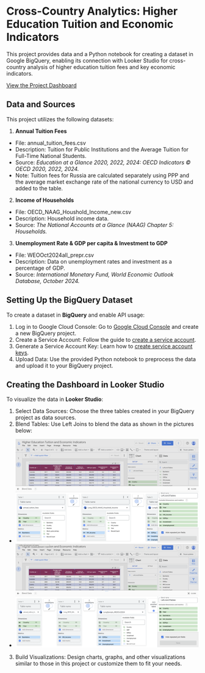 # Cross-Country Analytics: Higher Education Tuition and Economic Indicators
This project provides data and a Python notebook for creating a dataset in Google BigQuery, enabling its connection with Looker Studio for cross-country analysis of higher education tuition fees and key economic indicators.

[View the Project Dashboard](https://lookerstudio.google.com/s/iV0w5dVmWlI)

## Data and Sources
This project utilizes the following datasets:
1. **Annual Tuition Fees**
- File: annual_tuition_fees.csv
- Description: Tuition for Public Institutions and the Average Tuition for Full-Time National Students.
- Source: *Education at a Glance 2020, 2022, 2024: OECD Indicators © OECD 2020, 2022, 2024.*
- Note: Tuition fees for Russia are calculated separately using PPP and the average market exchange rate of the national currency to USD and added to the table.
2. **Income of Households**
- File: OECD_NAAG_Houshold_Income_new.csv
- Description: Household income data.
- Source: *The National Accounts at a Glance (NAAG) Chapter 5: Households.*
3. **Unemployment Rate & GDP per capita & Investment to GDP**
- File: WEOOct2024all_prepr.csv
- Description: Data on unemployment rates and investment as a percentage of GDP.
- Source: *International Monetary Fund, World Economic Outlook Database, October 2024.*

## Setting Up the BigQuery Dataset
To create a dataset in **BigQuery** and enable API usage:
1. Log in to Google Cloud Console: Go to [Google Cloud Console](https://console.cloud.google.com/) and create a new BigQuery project.
2. Create a Service Account: Follow the guide to [create a service account](https://cloud.google.com/iam/docs/service-accounts-create).
3. Generate a Service Account Key: Learn how to [create service account keys](https://cloud.google.com/iam/docs/keys-create-delete).
4. Upload Data: Use the provided Python notebook to preprocess the data and upload it to your BigQuery project.

## Creating the Dashboard in Looker Studio
To visualize the data in **Looker Studio**:
1. Select Data Sources: Choose the three tables created in your BigQuery project as data sources.
2. Blend Tables: Use Left Joins to blend the data as shown in the pictures below:
- ![Left Join of Tabel1 and Table2](Images/DataSource_LeftJoin3Tables_1-2.png)
- ![One more Left Join of Table3](Images/DataSource_LeftJoin3Tables_3.png)
3. Build Visualizations: Design charts, graphs, and other visualizations similar to those in this project or customize them to fit your needs.